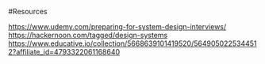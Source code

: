 #Resources

https://www.udemy.com/preparing-for-system-design-interviews/
https://hackernoon.com/tagged/design-systems
https://www.educative.io/collection/5668639101419520/5649050225344512?affiliate_id=4793322061168640
